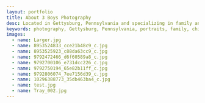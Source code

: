 ```yaml
---
layout: portfolio
title: About 3 Boys Photography
desc: Located in Gettysburg, Pennsylvania and specializing in family and children's portraits.
keywords: photography, Gettysburg, Pennsylvania, portraits, family, children
images:
  - name: Larger.jpg
  - name: 8953524833_cce21b48c9_c.jpg
  - name: 8953525923_c88da63cc9_c.jpg
  - name: 9792472466_d6f60589a8_c.jpg
  - name: 9792700106_e731dcc226_c.jpg
  - name: 9792750194_65e82b11ff_c.jpg
  - name: 9792806074_7ee7156d39_c.jpg
  - name: 10296388773_35db463ba4_c.jpg
  - name: test.jpg
  - name: Tray_002.jpg
---
```

